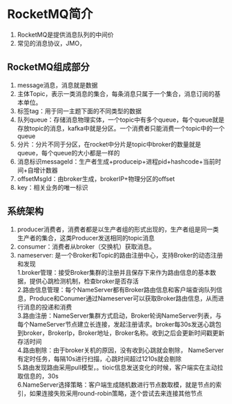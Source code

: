 # RocketMQ简介
1. RocketMQ是提供消息队列的中间价
2. 常见的消息协议，JMO，

## RocketMQ组成部分
1. message消息，消息就是数据
2. 主体Topic，表示一类消息的集合，每条消息只属于一个集合，消息订阅的基本单位。
3. 标签tag：用于同一主题下面的不同类型的数据
4. 队列queue：存储消息物理实体，一个topic中有多个queue，每个queue就是存放topic的消息，kafka中就是分区。一个消费者只能消费一个topic中的一个queue
5. 分片：分片不同于分区，在rocket中分片是topic中broker的数量就是queue，每个queue的大小都是一样的
6. 消息标识messageId：生产者生成+produceip+进程pid+hashcode+当前时间+自增计数器
7. offsetMsgId：由broker生成，brokerIP+物理分区的offset
8. key：相关业务的唯一标识

## 系统架构
1. producer消费者，消费者都是以生产者组的形式出现的，生产者组是同一类生产者的集合，这类Producer发送相同的topic消息
2. consumer：消费者从broker（交换机）获取消息。
3. nameserver: 是一个Broker和Topic的路由注册中心，支持Broker的动态注册和发现  
   1.broker管理：接受Broker集群的注册并且保存下来作为路由信息的基本数据，提供心跳检测机制，检查broker是否存活  
   2.路由信息管理：每个NameServer都有Broker路由信息和客户端查询队列信息，Produce和Conumer通过Nameserver可以获取Broker路由信息，从而进行消息的投递和消费  
   3.路由注册：NameServer集群方式启动，Broker轮询NameServer列表，与每个NameServer节点建立长连接，发起注册请求。broker每30s发送心跳包到broker，BrokerIp，Broker地址，Broker名称。收到之后会更新时间戳更新存活时间  
   4.路由剔除：由于broker关机的原因，没有收到心跳就会剔除， NameServer有定时任务，每隔10s进行扫描，心跳时间超过1210s就会剔除  
   5.路由发现路由采用pull模型，。tioic信息发送变化的时候，客户端实在主动拉取信息的，30s  
   6.NameServer选择策略：客户端生成随机数进行节点数取模，就是节点的索引，如果连接失败采用round-robin策略，逐个尝试去来连接其他节点  

